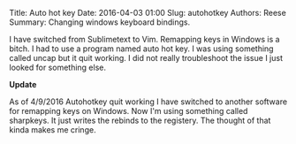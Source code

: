 Title: Auto hot key
Date: 2016-04-03 01:00
Slug: autohotkey
Authors: Reese
Summary: Changing windows keyboard bindings.  

I have switched from Sublimetext to Vim. Remapping keys in Windows is a bitch. I had to use a program named auto hot key. I was using something called uncap but it quit working. I did not really troubleshoot the issue I just looked for something else.

**Update** 

As of 4/9/2016 Autohotkey quit working I have switched to another software for remapping keys on Windows. Now I'm using something called sharpkeys. It just writes the rebinds to the registery. The thought of that kinda makes me cringe.  
